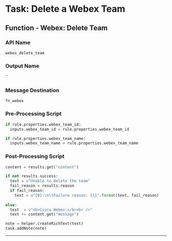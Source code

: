 <!--
    DO NOT MANUALLY EDIT THIS FILE
    THIS FILE IS AUTOMATICALLY GENERATED WITH resilient-sdk codegen
-->

# Task: Delete a Webex Team

## Function - Webex: Delete Team

### API Name
`webex_delete_team`

### Output Name
``

### Message Destination
`fn_webex`

### Pre-Processing Script
```python
if rule.properties.webex_team_id:
  inputs.webex_team_id = rule.properties.webex_team_id

if rule.properties.webex_team_name:
  inputs.webex_team_name = rule.properties.webex_team_name
```

### Post-Processing Script
```python
content = results.get("content")

if not results.success:
  text = u"Unable to delete the team"
  fail_reason = results.reason
  if fail_reason:
    text = u"{0}:\n\tFailure reason: {1}".format(text, fail_reason)
    
else:
  text  = u"<b>Cisco Webex:</b><br />"
  text += content.get("message")

note = helper.createRichText(text)
task.addNote(note)
```

---

